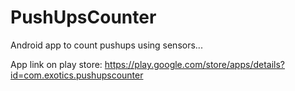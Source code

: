 PushUpsCounter
==============

Android app to count pushups using sensors...

App link on play store: https://play.google.com/store/apps/details?id=com.exotics.pushupscounter

